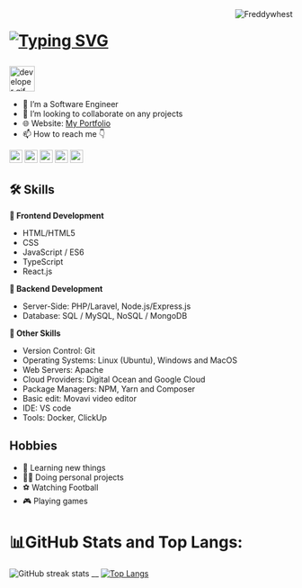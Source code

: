 


<img align="right" src="https://visitor-badge.laobi.icu/badge?page_id=Freddywhest/Freddywhest" alt="Freddywhest">  


<h1>
  
[![Typing SVG](https://readme-typing-svg.herokuapp.com?font='Belanosima'%2C+sans-serif&weight=900&size=25&duration=3000&pause=2000&color=blue&width=435&lines=Hi+%F0%9F%91%8B%2C+I%E2%80%99m+Alfred;Nice+to+meet+you!+%F0%9F%98%8A)](https://git.io/typing-svg)

</h1>

<img src="https://github.com/HalemoGPA/HalemoGPA/blob/main/images/Developer.gif" alt="developer gif"  height="45px">

- 👀 I’m a Software Engineer
- 💞️ I’m looking to collaborate on any projects
- 🌐 Website: [My Portfolio](https://www.youtube.com/@DevDienMining/)
- 📫 How to reach me 👇
<p> <a href="https://www.linkedin.com/in/alfred-nti/"><img src="https://img.shields.io/badge/linkedin-%230077B5.svg?&style=for-the-badge&logo=linkedin&logoColor=white" height=23></a> <a href="mailto:alfrednti5000@gmail.com"><img src="https://img.shields.io/badge/Gmail-D14836?style=for-the-badge&logo=gmail&logoColor=white" height=23></a> 
<!--   <a href="https://github.com/HalemoGPA/"><img src="https://img.shields.io/badge/GitHub-100000?style=for-the-badge&logo=github&logoColor=white" height=23></a> --><a href="https://t.me/roddyfred"><img src="https://img.shields.io/badge/Telegram-2CA5E0?style=for-the-badge&logo=telegram&logoColor=white" height=23></a>  <a href="https://codeforces.com/profile/alfrednti"><img src="https://img.shields.io/badge/codeforces-%234566B5.svg?&style=for-the-badge&logo=codeforces&logoColor=white" height=23></a> <a href="https://twitter.com/intent/follow?screen_name=mr_freddy59"><img src="https://img.shields.io/twitter/follow/mr_freddy59?label=Twitter&style=for-the-badge&logo=twitter&logoColor=hsl(0%2C%20100%25%2C%20100%25)&labelColor=hsl(198%2C%20100%25%2C%2050%25)&color=hsl(198%2C%20100%25%2C%2050%25)" height=23></a></p>

## 🛠 Skills

**🎨 Frontend Development**
- HTML/HTML5
- CSS
- JavaScript / ES6 
- TypeScript
- React.js

**📌 Backend Development**
- Server-Side: PHP/Laravel, Node.js/Express.js
- Database: SQL / MySQL, NoSQL / MongoDB 

**🎁 Other Skills**
- Version Control: Git
- Operating Systems: Linux (Ubuntu), Windows and MacOS
- Web Servers: Apache
- Cloud Providers: Digital Ocean and Google Cloud
- Package Managers: NPM, Yarn and Composer
- Basic edit: Movavi video editor
- IDE: VS code
- Tools: Docker, ClickUp



## Hobbies

- 🧠 Learning new things
- 👨‍💻 Doing personal projects
- ⚽ Watching Football
- 🎮 Playing games

# 📊GitHub Stats and Top Langs:
![GitHub streak stats](https://github-readme-streak-stats.herokuapp.com/?user=FreddyWhest&theme=react) __
[![Top Langs](https://github-readme-stats.vercel.app/api/top-langs/?username=freddywhest&theme=react&langs_count=8&layout=compact)](https://github.com/freddywhest)<br/> 

